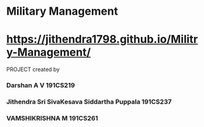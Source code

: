 # Military Management
# https://jithendra1798.github.io/Militry-Management/
PROJECT created by
### Darshan A V 191CS219
### Jithendra Sri SivaKesava Siddartha Puppala  191CS237
### VAMSHIKRISHNA M  191CS261

